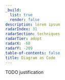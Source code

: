 ```yaml
---
_build:
  list: true
  render: false
description: lorem ipsum
radarIndex: 31
radarSection: techniques
radarTier: adopt
radarX: -60
radarY: -209
table-of-contents: false
title: Diagram as Code
---
```


TODO justification
